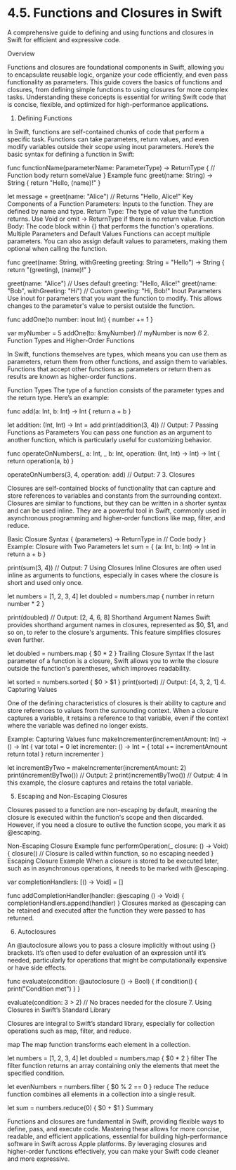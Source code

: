 # 4.5. Functions and Closures in Swift

A comprehensive guide to defining and using functions and closures in Swift for efficient and expressive code.

Overview

Functions and closures are foundational components in Swift, allowing you to encapsulate reusable logic, organize your code efficiently, and even pass functionality as parameters. This guide covers the basics of functions and closures, from defining simple functions to using closures for more complex tasks. Understanding these concepts is essential for writing Swift code that is concise, flexible, and optimized for high-performance applications.

1. Defining Functions

In Swift, functions are self-contained chunks of code that perform a specific task. Functions can take parameters, return values, and even modify variables outside their scope using inout parameters. Here’s the basic syntax for defining a function in Swift:

func functionName(parameterName: ParameterType) -> ReturnType {
    // Function body
    return someValue
}
Example
func greet(name: String) -> String {
    return "Hello, \(name)!"
}

let message = greet(name: "Alice") // Returns "Hello, Alice!"
Key Components of a Function
Parameters: Inputs to the function. They are defined by name and type.
Return Type: The type of value the function returns. Use Void or omit -> ReturnType if there is no return value.
Function Body: The code block within {} that performs the function's operations.
Multiple Parameters and Default Values
Functions can accept multiple parameters. You can also assign default values to parameters, making them optional when calling the function.

func greet(name: String, withGreeting greeting: String = "Hello") -> String {
    return "\(greeting), \(name)!"
}

greet(name: "Alice")                  // Uses default greeting: "Hello, Alice!"
greet(name: "Bob", withGreeting: "Hi") // Custom greeting: "Hi, Bob!"
Inout Parameters
Use inout for parameters that you want the function to modify. This allows changes to the parameter's value to persist outside the function.

func addOne(to number: inout Int) {
    number += 1
}

var myNumber = 5
addOne(to: &myNumber) // myNumber is now 6
2. Function Types and Higher-Order Functions

In Swift, functions themselves are types, which means you can use them as parameters, return them from other functions, and assign them to variables. Functions that accept other functions as parameters or return them as results are known as higher-order functions.

Function Types
The type of a function consists of the parameter types and the return type. Here’s an example:

func add(a: Int, b: Int) -> Int {
    return a + b
}

let addition: (Int, Int) -> Int = add
print(addition(3, 4)) // Output: 7
Passing Functions as Parameters
You can pass one function as an argument to another function, which is particularly useful for customizing behavior.

func operateOnNumbers(_ a: Int, _ b: Int, operation: (Int, Int) -> Int) -> Int {
    return operation(a, b)
}

operateOnNumbers(3, 4, operation: add) // Output: 7
3. Closures

Closures are self-contained blocks of functionality that can capture and store references to variables and constants from the surrounding context. Closures are similar to functions, but they can be written in a shorter syntax and can be used inline. They are a powerful tool in Swift, commonly used in asynchronous programming and higher-order functions like map, filter, and reduce.

Basic Closure Syntax
{ (parameters) -> ReturnType in
    // Code body
}
Example: Closure with Two Parameters
let sum = { (a: Int, b: Int) -> Int in
    return a + b
}

print(sum(3, 4)) // Output: 7
Using Closures Inline
Closures are often used inline as arguments to functions, especially in cases where the closure is short and used only once.

let numbers = [1, 2, 3, 4]
let doubled = numbers.map { number in
    return number * 2
}

print(doubled) // Output: [2, 4, 6, 8]
Shorthand Argument Names
Swift provides shorthand argument names in closures, represented as $0, $1, and so on, to refer to the closure's arguments. This feature simplifies closures even further.

let doubled = numbers.map { $0 * 2 }
Trailing Closure Syntax
If the last parameter of a function is a closure, Swift allows you to write the closure outside the function's parentheses, which improves readability.

let sorted = numbers.sorted { $0 > $1 }
print(sorted) // Output: [4, 3, 2, 1]
4. Capturing Values

One of the defining characteristics of closures is their ability to capture and store references to values from the surrounding context. When a closure captures a variable, it retains a reference to that variable, even if the context where the variable was defined no longer exists.

Example: Capturing Values
func makeIncrementer(incrementAmount: Int) -> () -> Int {
    var total = 0
    let incrementer: () -> Int = {
        total += incrementAmount
        return total
    }
    return incrementer
}

let incrementByTwo = makeIncrementer(incrementAmount: 2)
print(incrementByTwo()) // Output: 2
print(incrementByTwo()) // Output: 4
In this example, the closure captures and retains the total variable.

5. Escaping and Non-Escaping Closures

Closures passed to a function are non-escaping by default, meaning the closure is executed within the function's scope and then discarded. However, if you need a closure to outlive the function scope, you mark it as @escaping.

Non-Escaping Closure Example
func performOperation(_ closure: () -> Void) {
    closure() // Closure is called within function, so no escaping needed
}
Escaping Closure Example
When a closure is stored to be executed later, such as in asynchronous operations, it needs to be marked with @escaping.

var completionHandlers: [() -> Void] = []

func addCompletionHandler(handler: @escaping () -> Void) {
    completionHandlers.append(handler)
}
Closures marked as @escaping can be retained and executed after the function they were passed to has returned.

6. Autoclosures

An @autoclosure allows you to pass a closure implicitly without using {} brackets. It’s often used to defer evaluation of an expression until it’s needed, particularly for operations that might be computationally expensive or have side effects.

func evaluate(condition: @autoclosure () -> Bool) {
    if condition() {
        print("Condition met")
    }
}

evaluate(condition: 3 > 2) // No braces needed for the closure
7. Using Closures in Swift’s Standard Library

Closures are integral to Swift’s standard library, especially for collection operations such as map, filter, and reduce.

map
The map function transforms each element in a collection.

let numbers = [1, 2, 3, 4]
let doubled = numbers.map { $0 * 2 }
filter
The filter function returns an array containing only the elements that meet the specified condition.

let evenNumbers = numbers.filter { $0 % 2 == 0 }
reduce
The reduce function combines all elements in a collection into a single result.

let sum = numbers.reduce(0) { $0 + $1 }
Summary

Functions and closures are fundamental in Swift, providing flexible ways to define, pass, and execute code. Mastering these allows for more concise, readable, and efficient applications, essential for building high-performance software in Swift across Apple platforms. By leveraging closures and higher-order functions effectively, you can make your Swift code cleaner and more expressive.
